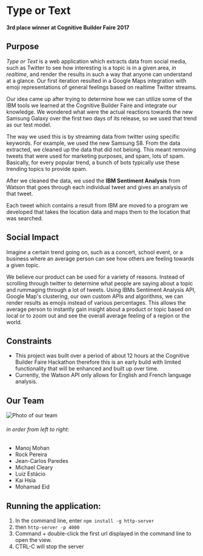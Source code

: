 # Type or Text
**3rd place winner at Cognitive Builder Faire 2017**

## Purpose
*Type or Text* is a web application which extracts data from social media, such as Twitter to see how interesting is a topic is in a given area, *in realtime*, and render the results in such a way that anyone can understand at a glance.  Our first iteration resulted in a Google Maps integration with emoji representations of general feelings based on realtime Twitter streams.

Our idea came up after trying to determine how we can utilize some of the IBM tools we learned at the Cognitive Builder Faire and integrate our knowledge. We wondered what were the actual reactions towards the new Samsung Galaxy over the first two days of its release, so we used that trend as our test model.

The way we used this is by streaming data from twitter using specific keywords. For example, we used the new Samsung S8. From the data extracted, we cleaned up the data that did not belong. This meant removing tweets that were used for marketing purposes, and spam, lots of spam. Basically, for every popular trend, a bunch of bots typically use these trending topics to provide spam.

After we cleaned the data, we used the **IBM Sentiment Analysis** from Watson that goes through each individual tweet and gives an analysis of that tweet.

Each tweet which contains a result from IBM are moved to a program we developed that takes the location data and maps them to the location that was searched.

## Social Impact
Imagine a certain trend going on, such as a concert, school event, or a business where an average person can see how others are feeling towards a given topic.

We believe our product can be used for a variety of reasons. Instead of scrolling through twitter to determine what people are saying about a topic and rummaging through a lot of tweets. Using IBMs Sentiment Analysis API, Google Map's clustering, our own custom APIs and algorithms, we can render results as emojis instead of various percentages.  This allows the average person to instantly gain insight about a product or topic based on local or to zoom out and see the overall average feeling of a region or the world.

## Constraints
* This project was built over a period of about 12 hours at the Cognitive Builder Faire Hackathon therefore this is an early build with limited functionality that will be enhanced and built up over time.
* Currently, the Watson API only allows for English and French language analysis.

## Our Team
![Photo of our team](./img/cbf2017team.jpg)
###### in order from left to right:
* Manoj Mohan
* Rock Pereira
* Jean-Carlos Paredes
* Michael Cleary
* Luiz Estácio
* Kai Hsia
* Mohamad Eid

## Running the application:
1. In the command line, enter `npm install -g http-server`
2. then `http-server -p 4000`
3. Command + double-click the first url displayed in the command line to open the view.
4. CTRL-C will stop the server
